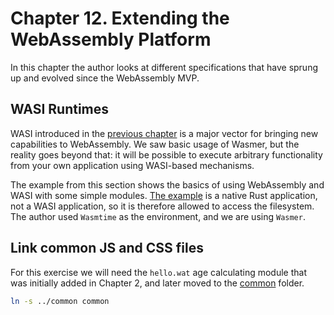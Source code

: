 # Chapter 12. Extending the WebAssembly Platform

In this chapter the author looks at different specifications that have sprung up and evolved since the WebAssembly MVP.

## WASI Runtimes

WASI introduced in the [previous chapter](/chapter_11/README.md) is a major vector for bringing new capabilities to WebAssembly. We saw basic usage of Wasmer, but the reality goes beyond that: it will be possible to execute arbitrary functionality from your own application using WASI-based mechanisms.

The example from this section shows the basics of using WebAssembly and WASI with some simple modules. [The example](chapter_12/hello-wasi) is a native
Rust application, not a WASI application, so it is therefore allowed to access the filesystem. The author used `Wasmtime` as the environment, and we are using `Wasmer`.

## Link common JS and CSS files

For this exercise we will need the `hello.wat` age calculating module that was initially added in Chapter 2, and later moved to the [common](../common) folder.

```bash
ln -s ../common common
```
